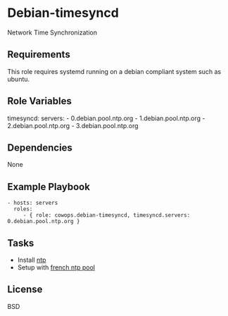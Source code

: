 Debian-timesyncd
================

Network Time Synchronization

Requirements
------------

This role requires systemd running on a debian compliant system such as ubuntu.

Role Variables
--------------

timesyncd:
    servers:
        - 0.debian.pool.ntp.org
        - 1.debian.pool.ntp.org
        - 2.debian.pool.ntp.org
        - 3.debian.pool.ntp.org

Dependencies
------------

None

Example Playbook
----------------

    - hosts: servers
      roles:
         - { role: cowops.debian-timesyncd, timesyncd.servers: 0.debian.pool.ntp.org }

Tasks
-----

  - Install [ntp](http://www.ntp.org/)
  - Setup with [french ntp pool](http://www.pool.ntp.org/fr/)

License
-------

BSD
